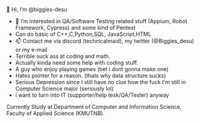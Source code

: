 👋 Hi, I’m @biggies-desu
- 👀 I’m interested in QA/Software Testing related stuff (Appium, Robot Framework, Cypress) and some kind of Pentest
- Can do basic of C++,C,Python,SQL, JavaScript,HTML
- 📫 Contact me via discord (technicalmaid), my twitter (@Biggies_desu) or my e-mail
- Terrible suck ass at coding and math.
- Actually kinda need some help with coding stuff.
- A guy who enjoy playing games (bet i dont gonna make one)
- Hates pointer for a reason. (thats why data structure sucks)
- Serious Depression since I still have no clue how the fuck I'm still in Computer Science major (seriously lol)
- i want to turn into IT (supporter/help tesk/QA/Tester) anyway

Currently Study at Department of Computer and Information Science, Faculty of Applied Science (KMUTNB).

<!---
biggies-desu/biggies-desu is a ✨ special ✨ repository because its `README.md` (this file) appears on your GitHub profile.
You can click the Preview link to take a look at your changes.
--->
